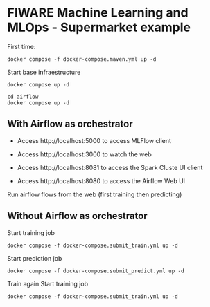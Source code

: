 # FIWARE Machine Learning and MLOps - Supermarket example

First time:
```
docker compose -f docker-compose.maven.yml up -d
```

Start base infraestructure
```
docker compose up -d
```

```
cd airflow
docker compose up -d
```

## With Airflow as orchestrator

- Access http://localhost:5000 to access MLFlow client

- Access http://localhost:3000 to watch the web

- Access http://localhost:8081 to access the Spark Cluste UI client

- Access http://localhost:8080 to access the Airflow Web UI


Run airflow flows from the web (first training then predicting)


## Without Airflow as orchestrator


Start training job
```
docker compose -f docker-compose.submit_train.yml up -d
```

Start prediction job
```
docker compose -f docker-compose.submit_predict.yml up -d
```

Train again
Start training job
```
docker compose -f docker-compose.submit_train.yml up -d
```
